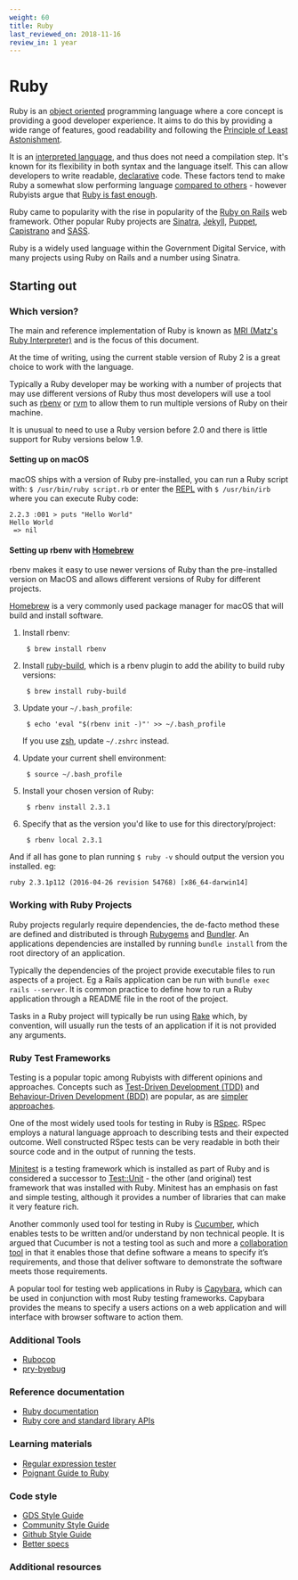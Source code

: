 ```yaml
---
weight: 60
title: Ruby
last_reviewed_on: 2018-11-16
review_in: 1 year
---
```


# Ruby

Ruby is an [object oriented][oop-wiki] programming language where a core
concept is providing a good developer experience. It aims to do this by
providing a wide range of features, good readability and following
the [Principle of Least Astonishment][pola-wiki].

It is an [interpreted language][interpreted-wiki], and thus does not need a
compilation step. It's known for its flexibility in both syntax and the
language itself. This can allow developers to write readable,
[declarative][declarative-wiki] code. These factors tend to make Ruby a
somewhat slow performing language [compared to others][ruby-go-comparison] -
however Rubyists argue that [Ruby is fast enough][ruby-fast-enough].

Ruby came to popularity with the rise in popularity of the
[Ruby on Rails](/resources/frameworks/rails.html) web framework. Other popular Ruby projects are
[Sinatra](http://www.sinatrarb.com/), [Jekyll](https://jekyllrb.com/),
[Puppet](https://puppet.com/), [Capistrano](http://capistranorb.com/) and
[SASS](http://sass-lang.com/).

Ruby is a widely used language within the Government Digital Service, with many
projects using Ruby on Rails and a number using Sinatra.

## Starting out

### Which version?

The main and reference implementation of Ruby is known as [MRI
(Matz's Ruby Interpreter)][mri-wiki] and is the focus of this document.

At the time of writing, using the current stable version of Ruby 2 is a great
choice to work with the language.

Typically a Ruby developer may be working with a number of projects that may
use different versions of Ruby thus most developers will use a tool such as
[rbenv](http://rbenv.org) or [rvm](https://rvm.io/) to allow them to run
multiple versions of Ruby on their machine.

It is unusual to need to use a Ruby version before 2.0 and there is little
support for Ruby versions below 1.9.

#### Setting up on macOS

macOS ships with a version of Ruby pre-installed, you can run a Ruby script
with: `$ /usr/bin/ruby script.rb` or enter the [REPL][repl] with
`$ /usr/bin/irb` where you can execute Ruby code:

```
2.2.3 :001 > puts "Hello World"
Hello World
 => nil
```

#### Setting up rbenv with [Homebrew](http://brew.sh/)

rbenv makes it easy to use newer versions of Ruby than the pre-installed
version on MacOS and allows different versions of Ruby for different projects.

[Homebrew](http://brew.sh/) is a very commonly used package manager for macOS
that will build and install software.

1. Install rbenv:

        $ brew install rbenv

2. Install [ruby-build](https://github.com/rbenv/ruby-build), which is a rbenv
   plugin to add the ability to build ruby versions:

        $ brew install ruby-build

3. Update your `~/.bash_profile`:

        $ echo 'eval "$(rbenv init -)"' >> ~/.bash_profile

   If you use [zsh][zsh], update  `~/.zshrc` instead.

4. Update your current shell environment:

        $ source ~/.bash_profile

5. Install your chosen version of Ruby:

        $ rbenv install 2.3.1

6. Specify that as the version you'd like to use for this directory/project:

        $ rbenv local 2.3.1

And if all has gone to plan running `$ ruby -v` should output the version you
installed. eg:

```
ruby 2.3.1p112 (2016-04-26 revision 54768) [x86_64-darwin14]
```

### Working with Ruby Projects

Ruby projects regularly require dependencies, the de-facto method these are
defined and distributed is through [Rubygems](https://rubygems.org/) and
[Bundler](http://bundler.io/). An applications dependencies are installed by
running `bundle install` from the root directory of an application.

Typically the dependencies of the project provide executable files to run
aspects of a project. Eg a Rails application can be run with
`bundle exec rails --server`. It is common practice to define how to run a Ruby
application through a README file in the root of the project.

Tasks in a Ruby project will typically be run using [Rake][rake] which, by
convention, will usually run the tests of an application if it is not provided
any arguments.

### Ruby Test Frameworks

Testing is a popular topic among Rubyists with different opinions and
approaches. Concepts such as [Test-Driven Development (TDD)][tdd-wiki] and
[Behaviour-Driven Development (BDD)][bdd-wiki] are popular, as are [simpler
approaches][dhh-testing].

One of the most widely used tools for testing in Ruby is [RSpec][rspec]. RSpec
employs a natural language approach to describing tests and their expected
outcome. Well constructed RSpec tests can be very readable in both their source
code and in the output of running the tests.

[Minitest][minitest] is a testing framework which is installed as part of Ruby
and is considered a successor to [Test::Unit][test-unit] - the other
(and original) test framework that was installed with Ruby. Minitest has an
emphasis on fast and simple testing, although it provides a number of
libraries that can make it very feature rich.

Another commonly used tool for testing in Ruby is [Cucumber][cucumber], which
enables tests to be written and/or understand by non technical people. It is
argued that Cucumber is not a testing tool as such and more a
[collaboration tool][cucumber-collaboration] in that it enables those that
define software a means to specify it’s requirements, and those that deliver
software to demonstrate the software meets those requirements.

A popular tool for testing web applications in Ruby is [Capybara][capybara],
which can be used in conjunction with most Ruby testing frameworks. Capybara
provides the means to specify a users actions on a web application and will
interface with browser software to action them.

### Additional Tools

- [Rubocop](http://rubocop.readthedocs.io/en/latest/)
- [pry-byebug](https://github.com/deivid-rodriguez/pry-byebug)

### Reference documentation

- [Ruby documentation](https://www.ruby-lang.org/en/documentation/)
- [Ruby core and standard library APIs](https://ruby-doc.org/)

### Learning materials

- [Regular expression tester](http://rubular.com/)
- [Poignant Guide to Ruby](http://poignant.guide/)

### Code style

- [GDS Style Guide](https://gds-way.cloudapps.digital/manuals/programming-languages/ruby.html)
- [Community Style Guide](https://github.com/bbatsov/ruby-style-guide)
- [Github Style Guide](https://github.com/styleguide/ruby)
- [Better specs](http://betterspecs.org/)

### Additional resources
[oop-wiki]: https://en.wikipedia.org/wiki/Object-oriented_programming
[pola-wiki]: https://en.wikipedia.org/wiki/Principle_of_least_astonishment
[interpreted-wiki]: https://en.wikipedia.org/wiki/Interpreted_language
[declarative-wiki]: https://en.wikipedia.org/wiki/Declarative_programming
[ruby-go-comparison]: https://web.archive.org/web/20171112101316/http://benchmarksgame.alioth.debian.org/u64q/compare.php?lang=yarv&lang2=go
[ruby-fast-enough]: https://m.signalvnoise.com/ruby-has-been-fast-enough-for-13-years-afff4a54abc7#.ibnrrqrki
[mri-wiki]: https://en.wikipedia.org/wiki/Ruby_MRI
[tdd-wiki]: https://en.wikipedia.org/wiki/Test-driven_development
[bdd-wiki]: https://en.wikipedia.org/wiki/Behavior-driven_development
[dhh-testing]: http://david.heinemeierhansson.com/2014/tdd-is-dead-long-live-testing.html
[rspec]: http://rspec.info/
[minitest]: http://docs.seattlerb.org/minitest/
[test-unit]: http://test-unit.github.io/
[cucumber]: https://cucumber.io
[cucumber-collaboration]: https://cucumber.io/blog/2014/03/03/the-worlds-most-misunderstood-collaboration-tool
[capybara]: http://teamcapybara.github.io/capybara/
[rake]: https://github.com/ruby/rake
[repl]: https://en.wikipedia.org/wiki/Read%E2%80%93eval%E2%80%93print_loop
[zsh]: http://www.zsh.org/
